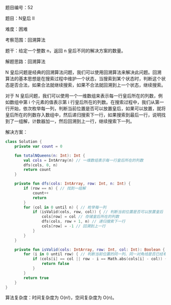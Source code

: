题目编号：52

题目：N皇后 II

难度：困难

考察范围：回溯算法

题干：给定一个整数 n，返回 n 皇后不同的解决方案的数量。

解题思路：回溯算法

N 皇后问题是经典的回溯算法问题，我们可以使用回溯算法来解决此问题。回溯算法的基本思想是在搜索过程中维护一个状态，当搜索到某个状态时，判断这个状态是否合法，如果合法就继续搜索，如果不合法就回溯到上一个状态，继续搜索。

对于 N 皇后问题，我们可以使用一个一维数组来表示每一行皇后所在的列数，例如数组中第 i 个元素的值表示第 i 行皇后所在的列数。在搜索过程中，我们从第一行开始，依次枚举每一列，判断当前位置是否可以放置皇后，如果可以放置，就将皇后所在的列数存入数组中，然后递归搜索下一行，如果搜索到最后一行，说明找到了一组解，计数器加一，然后回溯到上一行，继续搜索下一列。

解决方案：

```kotlin
class Solution {
    private var count = 0

    fun totalNQueens(n: Int): Int {
        val cols = IntArray(n) // 一维数组表示每一行皇后所在的列数
        dfs(cols, 0, n)
        return count
    }

    private fun dfs(cols: IntArray, row: Int, n: Int) {
        if (row == n) { // 找到一组解
            count++
            return
        }
        for (col in 0 until n) { // 枚举每一列
            if (isValid(cols, row, col)) { // 判断当前位置是否可以放置皇后
                cols[row] = col // 存储皇后所在的列数
                dfs(cols, row + 1, n) // 递归搜索下一行
                cols[row] = -1 // 回溯到上一行
            }
        }
    }

    private fun isValid(cols: IntArray, row: Int, col: Int): Boolean {
        for (i in 0 until row) { // 判断当前位置的同一列、同一对角线是否已经有皇后
            if (cols[i] == col || row - i == Math.abs(cols[i] - col)) {
                return false
            }
        }
        return true
    }
}
```

算法复杂度：时间复杂度为 O(n!)，空间复杂度为 O(n)。